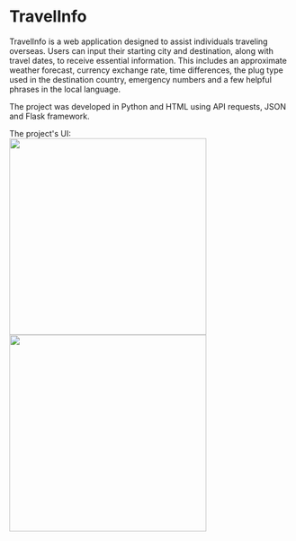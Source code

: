 # TravelInfo
TravelInfo is a web application designed to assist individuals traveling overseas.
Users can input their starting city and destination, along with travel dates, to receive essential information.
This includes an approximate weather forecast, currency exchange rate, time differences, the plug type used in the destination country, emergency numbers and a few helpful phrases in the local language.


The project was developed in Python and HTML using API requests, JSON and Flask framework.


The project's UI:
<br>
<img src="/icons/1.jpeg" width="350">
<img src="/icons/2.jpeg" width="350">
